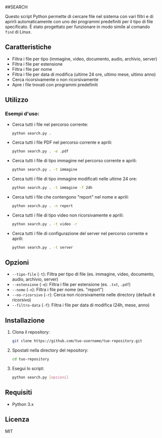 ##SEARCH

Questo script Python permette di cercare file nel sistema con vari filtri e di aprirli automaticamente con uno dei programmi predefiniti per il tipo di file specificato. È stato progettato per funzionare in modo simile al comando `find` di Linux.

## Caratteristiche

- Filtra i file per tipo (immagine, video, documento, audio, archivio, server)
- Filtra i file per estensione
- Filtra i file per nome
- Filtra i file per data di modifica (ultime 24 ore, ultimo mese, ultimo anno)
- Cerca ricorsivamente o non ricorsivamente
- Apre i file trovati con programmi predefiniti

## Utilizzo

### Esempi d'uso:

- Cerca tutti i file nel percorso corrente:
  ```sh
  python search.py .
  ```

- Cerca tutti i file PDF nel percorso corrente e aprili:
  ```sh
  python search.py . -e .pdf
  ```

- Cerca tutti i file di tipo immagine nel percorso corrente e aprili:
  ```sh
  python search.py . -t immagine
  ```

- Cerca tutti i file di tipo immagine modificati nelle ultime 24 ore:
  ```sh
  python search.py . -t immagine -f 24h
  ```

- Cerca tutti i file che contengono "report" nel nome e aprili:
  ```sh
  python search.py . -n report
  ```

- Cerca tutti i file di tipo video non ricorsivamente e aprili:
  ```sh
  python search.py . -t video -r
  ```

- Cerca tutti i file di configurazione del server nel percorso corrente e aprili:
  ```sh
  python search.py . -t server
  ```

## Opzioni

- `--tipo-file` (`-t`): Filtra per tipo di file (es. immagine, video, documento, audio, archivio, server)
- `--estensione` (`-e`): Filtra i file per estensione (es. `.txt`, `.pdf`)
- `--nome` (`-n`): Filtra i file per nome (es. "report")
- `--no-ricorsivo` (`-r`): Cerca non ricorsivamente nelle directory (default è ricorsivo)
- `--filtro-data` (`-f`): Filtra i file per data di modifica (24h, mese, anno)

## Installazione

1. Clona il repository:
   ```sh
   git clone https://github.com/tuo-username/tuo-repository.git
   ```
2. Spostati nella directory del repository:
   ```sh
   cd tuo-repository
   ```
3. Esegui lo script:
   ```sh
   python search.py [opzioni]
   ```

## Requisiti

- Python 3.x

## Licenza

MIT
